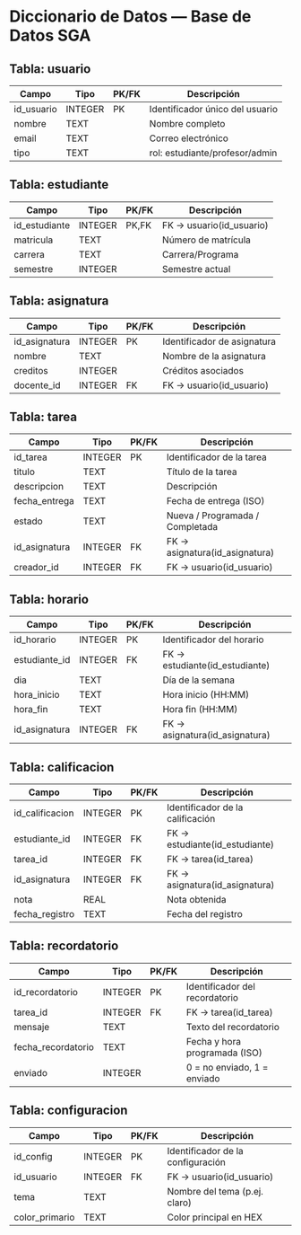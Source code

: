 # Diccionario de Datos — Base de Datos SGA

## Tabla: usuario
| Campo      | Tipo     | PK/FK | Descripción                        |
|------------|----------|-------|------------------------------------|
| id_usuario | INTEGER  | PK    | Identificador único del usuario    |
| nombre     | TEXT     |       | Nombre completo                    |
| email      | TEXT     |       | Correo electrónico                 |
| tipo       | TEXT     |       | rol: estudiante/profesor/admin     |

## Tabla: estudiante
| Campo        | Tipo    | PK/FK | Descripción                    |
|--------------|---------|-------|--------------------------------|
| id_estudiante| INTEGER | PK,FK | FK -> usuario(id_usuario)      |
| matricula    | TEXT    |       | Número de matrícula            |
| carrera      | TEXT    |       | Carrera/Programa               |
| semestre     | INTEGER |       | Semestre actual                |

## Tabla: asignatura
| Campo         | Tipo    | PK/FK | Descripción                  |
|---------------|---------|-------|------------------------------|
| id_asignatura | INTEGER | PK    | Identificador de asignatura  |
| nombre        | TEXT    |       | Nombre de la asignatura      |
| creditos      | INTEGER |       | Créditos asociados           |
| docente_id    | INTEGER | FK    | FK -> usuario(id_usuario)    |

## Tabla: tarea
| Campo        | Tipo    | PK/FK | Descripción                      |
|--------------|---------|-------|----------------------------------|
| id_tarea     | INTEGER | PK    | Identificador de la tarea        |
| titulo       | TEXT    |       | Título de la tarea               |
| descripcion  | TEXT    |       | Descripción                      |
| fecha_entrega| TEXT    |       | Fecha de entrega (ISO)           |
| estado       | TEXT    |       | Nueva / Programada / Completada  |
| id_asignatura| INTEGER | FK    | FK -> asignatura(id_asignatura)  |
| creador_id   | INTEGER | FK    | FK -> usuario(id_usuario)        |

## Tabla: horario
| Campo         | Tipo    | PK/FK | Descripción                     |
|---------------|---------|-------|---------------------------------|
| id_horario    | INTEGER | PK    | Identificador del horario       |
| estudiante_id | INTEGER | FK    | FK -> estudiante(id_estudiante) |
| dia           | TEXT    |       | Día de la semana                |
| hora_inicio   | TEXT    |       | Hora inicio (HH:MM)             |
| hora_fin      | TEXT    |       | Hora fin (HH:MM)                |
| id_asignatura | INTEGER | FK    | FK -> asignatura(id_asignatura) |

## Tabla: calificacion
| Campo          | Tipo    | PK/FK | Descripción                         |
|----------------|---------|-------|-------------------------------------|
| id_calificacion| INTEGER | PK    | Identificador de la calificación    |
| estudiante_id  | INTEGER | FK    | FK -> estudiante(id_estudiante)     |
| tarea_id       | INTEGER | FK    | FK -> tarea(id_tarea)               |
| id_asignatura  | INTEGER | FK    | FK -> asignatura(id_asignatura)     |
| nota           | REAL    |       | Nota obtenida                       |
| fecha_registro | TEXT    |       | Fecha del registro                  |

## Tabla: recordatorio
| Campo            | Tipo    | PK/FK | Descripción                       |
|------------------|---------|-------|-----------------------------------|
| id_recordatorio  | INTEGER | PK    | Identificador del recordatorio    |
| tarea_id         | INTEGER | FK    | FK -> tarea(id_tarea)             |
| mensaje          | TEXT    |       | Texto del recordatorio            |
| fecha_recordatorio| TEXT   |       | Fecha y hora programada (ISO)     |
| enviado          | INTEGER |       | 0 = no enviado, 1 = enviado       |

## Tabla: configuracion
| Campo        | Tipo    | PK/FK | Descripción                      |
|--------------|---------|-------|----------------------------------|
| id_config    | INTEGER | PK    | Identificador de la configuración|
| id_usuario   | INTEGER | FK    | FK -> usuario(id_usuario)        |
| tema         | TEXT    |       | Nombre del tema (p.ej. claro)    |
| color_primario| TEXT   |       | Color principal en HEX           |

